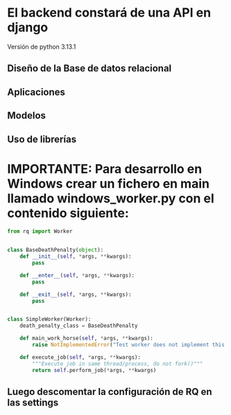 # El backend constará de una API en django
Versión de python 3.13.1

## Diseño de la Base de datos relacional

## Aplicaciones

## Modelos

## Uso de librerías


# IMPORTANTE: Para desarrollo en Windows crear un fichero en main llamado windows_worker.py con el contenido siguiente:

```python
from rq import Worker


class BaseDeathPenalty(object):
    def __init__(self, *args, **kwargs):
        pass

    def __enter__(self, *args, **kwargs):
        pass

    def __exit__(self, *args, **kwargs):
        pass


class SimpleWorker(Worker):
    death_penalty_class = BaseDeathPenalty

    def main_work_horse(self, *args, **kwargs):
        raise NotImplementedError("Test worker does not implement this method")

    def execute_job(self, *args, **kwargs):
        """Execute job in same thread/process, do not fork()"""
        return self.perform_job(*args, **kwargs)
```

## Luego descomentar la configuración de RQ en las settings
